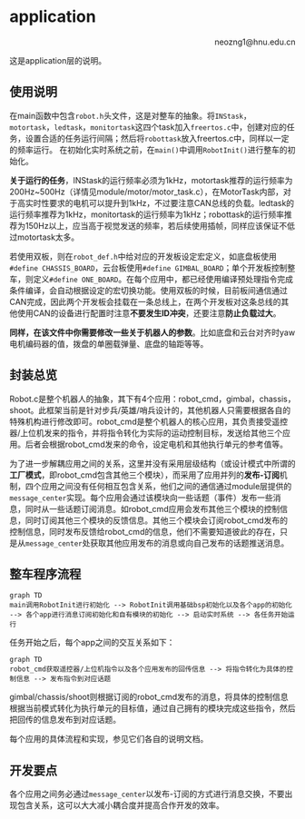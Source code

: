# application

<p align='right'>neozng1@hnu.edu.cn</p>

这是application层的说明。



## 使用说明

在main函数中包含`robot.h`头文件，这是对整车的抽象。将`INStask`，`motortask`，`ledtask`，`monitortask`这四个task加入`freertos.c`中，创建对应的任务，设置合适的任务运行间隔；然后将`robottask`放入freertos.c中，同样以一定的频率运行。 在初始化实时系统之前，在`main()`中调用`RobotInit()`进行整车的初始化。

**关于运行的任务**，INStask的运行频率必须为1kHz，motortask推荐的运行频率为200Hz\~500Hz（详情见module/motor/motor_task.c），在MotorTask内部，对于高实时性要求的电机可以提升到1kHz，不过要注意CAN总线的负载。ledtask的运行频率推荐为1kHz，monitortask的运行频率为1kHz；robottask的运行频率推荐为150Hz以上，应当高于视觉发送的频率，若后续使用插帧，同样应该保证不低过motortask太多。

若使用双板，则在`robot_def.h`中给对应的开发板设定宏定义，如底盘板使用`#define CHASSIS_BOARD`，云台板使用`#define GIMBAL_BOARD`；单个开发板控制整车，则定义`#define ONE_BOARD`。在每个应用中，都已经使用编译预处理指令完成条件编译，会自动根据设定的宏切换功能。使用双板的时候，目前板间通信通过CAN完成，因此两个开发板会挂载在一条总线上，在两个开发板对这条总线的其他使用CAN的设备进行配置时注意**不要发生ID冲突**，还要注意**防止负载过大**。

**同样，在该文件中你需要修改一些关于机器人的参数**。比如底盘和云台对齐时yaw电机编码器的值，拨盘的单圈载弹量、底盘的轴距等等。



## 封装总览

Robot.c是整个机器人的抽象，其下有4个应用：robot_cmd，gimbal，chassis，shoot。此框架当前是针对步兵/英雄/哨兵设计的，其他机器人只需要根据各自的特殊机构进行修改即可。robot_cmd是整个机器人的核心应用，其负责接受遥控器/上位机发来的指令，并将指令转化为实际的运动控制目标，发送给其他三个应用。后者会根据robot_cmd发来的命令，设定电机和其他执行单元的参考值等。

为了进一步解耦应用之间的关系，这里并没有采用层级结构（或设计模式中所谓的**工厂模式**，即robot_cmd包含其他三个模块），而采用了应用并列的**发布-订阅**机制，四个应用之间没有任何相互包含关系，他们之间的通信通过module层提供的`message_center`实现。每个应用会通过该模块向一些话题（事件）发布一些消息，同时从一些话题订阅消息。如robot_cmd应用会发布其他三个模块的控制信息，同时订阅其他三个模块的反馈信息。其他三个模块会订阅robot_cmd发布的控制信息，同时发布反馈给robot_cmd的信息，他们不需要知道彼此的存在，只是从`message_center`处获取其他应用发布的消息或向自己发布的话题推送消息。



## 整车程序流程

```mermaid
graph TD
main调用RobotInit进行初始化 --> RobotInit调用基础bsp初始化以及各个app的初始化 --> 各个app进行消息订阅初始化和自有模块的初始化 --> 启动实时系统 --> 各任务开始运行

```

任务开始之后，每个app之间的交互关系如下：

```mermaid
graph TD
robot_cmd获取遥控器/上位机指令以及各个应用发布的回传信息 --> 将指令转化为具体的控制信息 --> 发布指令到对应话题
```

gimbal/chassis/shoot则根据订阅的robot_cmd发布的消息，将具体的控制信息根据当前模式转化为执行单元的目标值，通过自己拥有的模块完成这些指令，然后把回传的信息发布到对应话题。

每个应用的具体流程和实现，参见它们各自的说明文档。



## 开发要点

各个应用之间务必通过`message_center`以发布-订阅的方式进行消息交换，不要出现包含关系，这可以大大减小耦合度并提高合作开发的效率。








